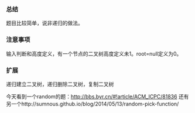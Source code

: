 
### 总结

   题目比较简单，说非递归的做法。

### 注意事项

  输入判断和高度定义，有一个节点的二叉树高度定义未1。root=null定义为0。

### 扩展

  递归建立二叉树，递归删除二叉树，复制二叉树

  今天看到一个random的题：http://bbs.byr.cn/#!article/ACM_ICPC/81836
  还有另一个http://sumnous.github.io/blog/2014/05/13/random-pick-function/
  